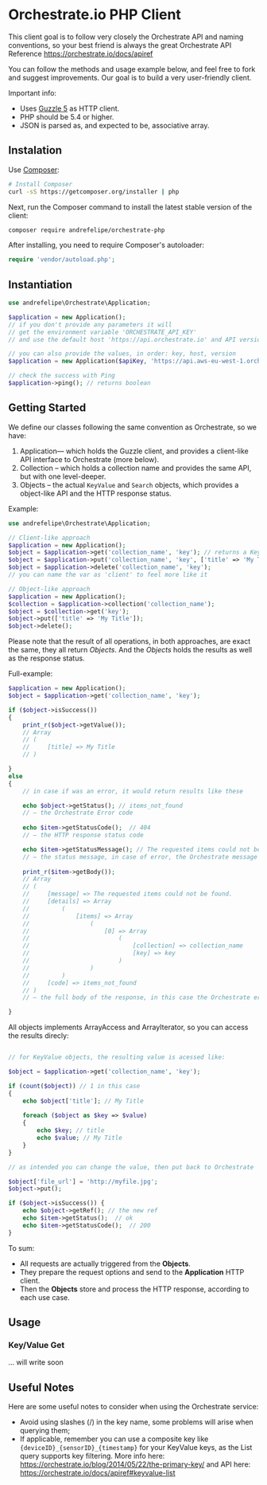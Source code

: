 Orchestrate.io PHP Client
======

This client goal is to follow very closely the Orchestrate API and naming conventions, so your best friend is always the great Orchestrate API Reference https://orchestrate.io/docs/apiref

You can follow the methods and usage example below, and feel free to fork and suggest improvements. Our goal is to build a very user-friendly client.

Important info:
- Uses [Guzzle 5](http://guzzlephp.org/) as HTTP client.
- PHP should be 5.4 or higher.
- JSON is parsed as, and expected to be, associative array.


## Instalation

Use [Composer](http://getcomposer.org):

```bash
# Install Composer
curl -sS https://getcomposer.org/installer | php
```

Next, run the Composer command to install the latest stable version of the client:

```bash
composer require andrefelipe/orchestrate-php
```

After installing, you need to require Composer's autoloader:

```php
require 'vendor/autoload.php';
```


## Instantiation
```php
use andrefelipe\Orchestrate\Application;

$application = new Application();
// if you don't provide any parameters it will 
// get the environment variable 'ORCHESTRATE_API_KEY'
// and use the default host 'https://api.orchestrate.io' and API version 'v0;

// you can also provide the values, in order: key, host, version
$application = new Application($apiKey, 'https://api.aws-eu-west-1.orchestrate.io/', 'v0');

// check the success with Ping
$application->ping(); // returns boolean
```

## Getting Started
We define our classes following the same convention as Orchestrate, so we have:
1. Application— which holds the Guzzle client, and provides a client-like API interface to Orchestrate (more below).
2. Collection – which holds a collection name and provides the same API, but with one level-deeper.
3. Objects – the actual `KeyValue` and `Search` objects, which provides a object-like API and the HTTP response status.

Example:

```php
use andrefelipe\Orchestrate\Application;

// Client-like approach
$application = new Application();
$object = $application->get('collection_name', 'key'); // returns a KeyValue object
$object = $application->put('collection_name', 'key', ['title' => 'My Title']);
$object = $application->delete('collection_name', 'key');
// you can name the var as 'client' to feel more like it

// Object-like approach
$application = new Application();
$collection = $application->collection('collection_name');
$object = $collection->get('key');
$object->put(['title' => 'My Title']);
$object->delete();
```

Please note that the result of all operations, in both approaches, are exact the same, they all return *Objects*. And the *Objects* holds the results as well as the response status.

Full-example:

```php
$application = new Application();
$object = $application->get('collection_name', 'key');

if ($object->isSuccess())
{
    print_r($object->getValue());
    // Array
    // (
    //     [title] => My Title
    // )

}
else
{
    // in case if was an error, it would return results like these

    echo $object->getStatus(); // items_not_found
    // — the Orchestrate Error code
    
    echo $item->getStatusCode();  // 404
    // — the HTTP response status code

    echo $item->getStatusMessage(); // The requested items could not be found.
    // — the status message, in case of error, the Orchestrate message is used intead of the default HTTP status texts
    
    print_r($item->getBody());
    // Array
    // (
    //     [message] => The requested items could not be found.
    //     [details] => Array
    //         (
    //             [items] => Array
    //                 (
    //                     [0] => Array
    //                         (
    //                             [collection] => collection_name
    //                             [key] => key
    //                         )
    //                 )
    //         )
    //     [code] => items_not_found
    // )
    // — the full body of the response, in this case the Orchestrate error

}

```

All objects implements ArrayAccess and ArrayIterator, so you can access the results direcly:

```php

// for KeyValue objects, the resulting value is acessed like:

$object = $application->get('collection_name', 'key');

if (count($object)) // 1 in this case
{
    echo $object['title']; // My Title
    
    foreach ($object as $key => $value)
    {
        echo $key; // title
        echo $value; // My Title
    }
}

// as intended you can change the value, then put back to Orchestrate

$object['file_url'] = 'http://myfile.jpg';
$object->put();

if ($object->isSuccess()) {
    echo $object->getRef(); // the new ref
    echo $item->getStatus();  // ok
    echo $item->getStatusCode();  // 200
}

```

To sum:
- All requests are actually triggered from the **Objects**.
- They prepare the request options and send to the **Application** HTTP client.
- Then the **Objects** store and process the HTTP response, according to each use case.



## Usage

### Key/Value Get
… will write soon



## Useful Notes

Here are some useful notes to consider when using the Orchestrate service:
- Avoid using slashes (/) in the key name, some problems will arise when querying them;
- If applicable, remember you can use a composite key like `{deviceID}_{sensorID}_{timestamp}` for your KeyValue keys, as the List query supports key filtering. More info here: https://orchestrate.io/blog/2014/05/22/the-primary-key/ and API here: https://orchestrate.io/docs/apiref#keyvalue-list